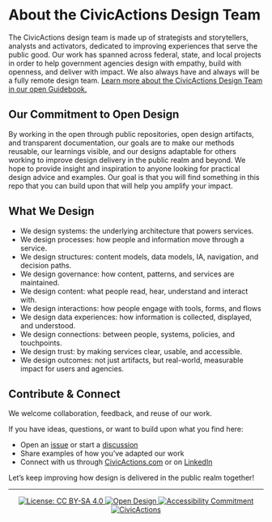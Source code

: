 # About the CivicActions Design Team

The CivicActions design team is made up of strategists and storytellers, analysts and activators, dedicated to improving experiences that serve the public good. Our work has spanned across federal, state, and local projects in order to help government agencies design with empathy, build with openness, and deliver with impact. We also always have and always will be a fully remote design team. [Learn more about the CivicActions Design Team in our open Guidebook.](https://guidebook.civicactions.com/en/latest/practice-areas/design-and-research/)

## Our Commitment to Open Design

By working in the open through public repositories, open design artifacts, and transparent documentation, our goals are to make our methods reusable, our learnings visible, and our designs adaptable for others working to improve design delivery in the public realm and beyond. We hope to provide insight and inspiration to anyone looking for practical design advice and examples. Our goal is that you will find something in this repo that you can build upon that will help you amplify your impact. 

## What We Design
- We design systems: the underlying architecture that powers services.
- We design processes: how people and information move through a service.
- We design structures: content models, data models, IA, navigation, and decision paths.
- We design governance: how content, patterns, and services are maintained.
- We design content: what people read, hear, understand and interact with.
- We design interactions: how people engage with tools, forms, and flows
- We design data experiences: how information is collected, displayed, and understood.
- We design connections: between people, systems, policies, and touchpoints.
- We design trust: by making services clear, usable, and accessible.
- We design outcomes: not just artifacts, but real-world, measurable impact for users and agencies.

## Contribute & Connect

We welcome collaboration, feedback, and reuse of our work.

If you have ideas, questions, or want to build upon what you find here:
- Open an [issue](../../issues) or start a [discussion](../../discussions)
- Share examples of how you’ve adapted our work
- Connect with us through [CivicActions.com](https://civicactions.com) or on [LinkedIn](https://www.linkedin.com/company/civicactions)

Let’s keep improving how design is delivered in the public realm together!

---
<p align="center">
  <a href="https://creativecommons.org/licenses/by-sa/4.0/">
    <img alt="License: CC BY-SA 4.0" src="https://img.shields.io/badge/License-CC_BY--SA_4.0-lightgrey.svg">
  </a>
  <a href="https://github.com/CivicActions/design-and-research">
    <img alt="Open Design" src="https://img.shields.io/badge/Open%20Design-🌍-blue.svg">
  </a>
  <a href="https://www.w3.org/WAI/standards-guidelines/wcag/">
    <img alt="Accessibility Commitment" src="https://img.shields.io/badge/Accessibility-WCAG_2.1_AA-brightgreen.svg">
  </a>
  <a href="https://civicactions.com/">
    <img alt="CivicActions" src="https://img.shields.io/badge/Made%20by-CivicActions-%23f15a24.svg">
  </a>
</p>
